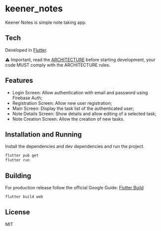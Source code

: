 # keener_notes

Keener Notes is simple note taking app.

## Tech

Developed in [Flutter].

⚠️ Important, read the [ARCHITECTURE](./ARCHITECTURE.md)  before starting development, your code MUST comply with the ARCHITECTURE rules.

## Features

- Login Screen: Allow authentication with email and password using Firebase Auth;
- Registration Screen: Allow new user registration;
- Main Screen: Display the task list of the authenticated user;
- Note Details Screen: Show details and allow editing of a selected task;
- Note Creation Screen: Allow the creation of new tasks.








## Installation and Running


Install the dependencies and dev dependencies and run the project.

```sh
flutter pub get
flutter run
```




## Building 

For production release follow the official Google Guide: [Flutter Build]

```sh
flutter build web 
```


## License

MIT

[Flutter]: <https://flutter.dev/>
[Flutter Build]: <https://docs.flutter.dev/deployment/android>

